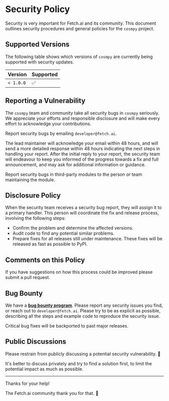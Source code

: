 # Security Policy

Security is very important for Fetch.ai and its community. This document outlines security procedures and general policies for the `cosmpy` project.

## Supported Versions

The following table shows which versions of `cosmpy` are currently being supported with security updates.

| Version   | Supported          |
| --------- | ------------------ |
| `< 1.0.0` | :white_check_mark: |

## Reporting a Vulnerability

The `cosmpy` team and community take all security bugs in `cosmpy` seriously. We appreciate your efforts and responsible disclosure and will make every effort to acknowledge your contributions.

Report security bugs by emailing `developer@fetch.ai`.

The lead maintainer will acknowledge your email within 48 hours, and will send a more detailed response within 48 hours indicating the next steps in handling your report. After the initial reply to your report, the security team will endeavour to keep you informed of the progress towards a fix and full announcement, and may ask for additional information or guidance.

Report security bugs in third-party modules to the person or team maintaining the module.

## Disclosure Policy

When the security team receives a security bug report, they will assign it to a primary handler. This person will coordinate the fix and release process, involving the following steps:

- Confirm the problem and determine the affected versions.
- Audit code to find any potential similar problems.
- Prepare fixes for all releases still under maintenance. These fixes will be released as fast as possible to PyPI.

## Comments on this Policy

If you have suggestions on how this process could be improved please submit a pull request.

## Bug Bounty

We have a [**bug bounty program**](https://docs.fetch.ai/bug_bounty/). Please report any security issues you find, or reach out to `developer@fetch.ai`. Please try to be as explicit as possible, describing all the steps and example code to reproduce the security issue.

Critical bug fixes will be backported to past major releases.

## Public Discussions

Please restrain from publicly discussing a potential security vulnerability. 🙊

It's better to discuss privately and try to find a solution first, to limit the potential impact as much as possible.

---

Thanks for your help!

The Fetch.ai community thank you for that. 🙇
